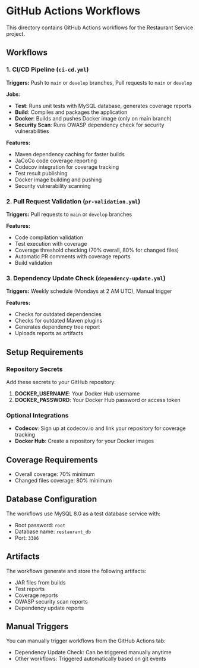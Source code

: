 # GitHub Actions Workflows

This directory contains GitHub Actions workflows for the Restaurant Service project.

## Workflows

### 1. CI/CD Pipeline (`ci-cd.yml`)
**Triggers:** Push to `main` or `develop` branches, Pull requests to `main` or `develop`

**Jobs:**
- **Test**: Runs unit tests with MySQL database, generates coverage reports
- **Build**: Compiles and packages the application
- **Docker**: Builds and pushes Docker image (only on main branch)
- **Security Scan**: Runs OWASP dependency check for security vulnerabilities

**Features:**
- Maven dependency caching for faster builds
- JaCoCo code coverage reporting
- Codecov integration for coverage tracking
- Test result publishing
- Docker image building and pushing
- Security vulnerability scanning

### 2. Pull Request Validation (`pr-validation.yml`)
**Triggers:** Pull requests to `main` or `develop` branches

**Features:**
- Code compilation validation
- Test execution with coverage
- Coverage threshold checking (70% overall, 80% for changed files)
- Automatic PR comments with coverage reports
- Build validation

### 3. Dependency Update Check (`dependency-update.yml`)
**Triggers:** Weekly schedule (Mondays at 2 AM UTC), Manual trigger

**Features:**
- Checks for outdated dependencies
- Checks for outdated Maven plugins
- Generates dependency tree report
- Uploads reports as artifacts

## Setup Requirements

### Repository Secrets
Add these secrets to your GitHub repository:

1. **DOCKER_USERNAME**: Your Docker Hub username
2. **DOCKER_PASSWORD**: Your Docker Hub password or access token

### Optional Integrations
- **Codecov**: Sign up at codecov.io and link your repository for coverage tracking
- **Docker Hub**: Create a repository for your Docker images

## Coverage Requirements
- Overall coverage: 70% minimum
- Changed files coverage: 80% minimum

## Database Configuration
The workflows use MySQL 8.0 as a test database service with:
- Root password: `root`
- Database name: `restaurant_db`
- Port: `3306`

## Artifacts
The workflows generate and store the following artifacts:
- JAR files from builds
- Test reports
- Coverage reports
- OWASP security scan reports
- Dependency update reports

## Manual Triggers
You can manually trigger workflows from the GitHub Actions tab:
- Dependency Update Check: Can be triggered manually anytime
- Other workflows: Triggered automatically based on git events